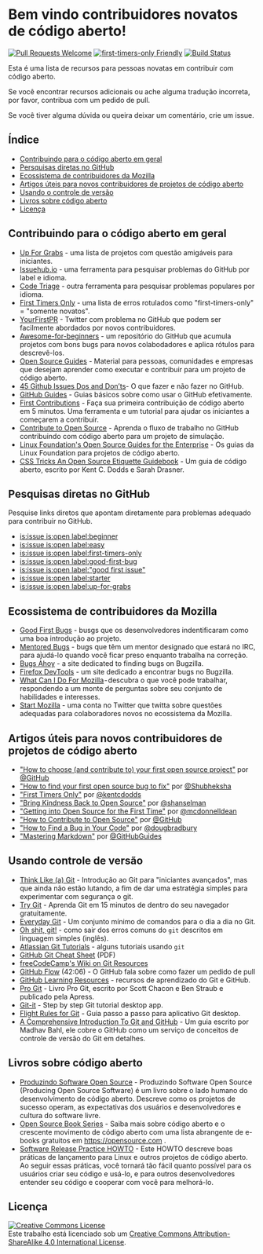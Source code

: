 # Bem vindo contribuidores novatos de código aberto!
[![Pull Requests Welcome](https://img.shields.io/badge/PRs-welcome-brightgreen.svg?style=flat)](http://makeapullrequest.com)
[![first-timers-only Friendly](https://img.shields.io/badge/first--timers--only-friendly-blue.svg)](http://www.firsttimersonly.com/)
[![Build Status](https://travis-ci.org/freeCodeCamp/how-to-contribute-to-open-source.svg?branch=master)](https://travis-ci.org/freeCodeCamp/how-to-contribute-to-open-source)

Esta é uma lista de recursos para pessoas novatas em contribuir com código aberto.

Se você encontrar recursos adicionais ou ache alguma tradução incorreta, por favor, contribua com um pedido de pull. 

Se você tiver alguma dúvida ou queira deixar um comentário, crie um issue.

## Índice
  - [Contribuindo para o código aberto em geral](#contributing-to-open-source-in-general)
  - [Persquisas diretas no GitHub](#direct-github-searches)
  - [Ecossistema de contribuidores da Mozilla](#mozillas-contributor-ecosystem)
  - [Artigos úteis para novos contribuidores de projetos de código aberto](#useful-articles-for-new-open-source-contributors)
  - [Usando o controle de versão](#using-version-control)
  - [Livros sobre código aberto](#open-source-books)
  - [Licença](#license)

## Contribuindo para o código aberto em geral
- [Up For Grabs](http://up-for-grabs.net/#/) - uma lista de projetos com questão amigáveis para iniciantes.
- [Issuehub.io](http://issuehub.io/) - uma ferramenta para pesquisar problemas do GitHub por label e idioma.
- [Code Triage](https://www.codetriage.com/) - outra ferramenta para pesquisar problemas populares por idioma.
- [First Timers Only](http://www.firsttimersonly.com/) - uma lista de erros rotulados como "first-timers-only" = "somente novatos".
- [YourFirstPR](https://twitter.com/yourfirstpr) - Twitter com problema no GitHub que podem ser facilmente abordados por novos contribuidores.
- [Awesome-for-beginners](https://github.com/MunGell/awesome-for-beginners) - um repositório do GitHub que acumula projetos com bons bugs para novos colabodadores e aplica rótulos para descrevê-los.
- [Open Source Guides](https://opensource.guide/) - Material para pessoas, comunidades  e empresas que desejam aprender como executar e contribuir para um projeto de código aberto.
- [45 Github Issues Dos and Don’ts](https://hackernoon.com/45-github-issues-dos-and-donts-dfec9ab4b612)- O que fazer e não fazer no GitHub.
- [GitHub Guides](https://guides.github.com/) - Guias básicos sobre como usar o GitHub efetivamente.
- [First Contributions](https://roshanjossey.github.io/first-contributions) - Faça sua primeira contribuição de código aberto em 5 minutos. Uma ferramenta e um tutorial para ajudar os iniciantes a começarem a contribuir.
- [Contribute to Open Source](https://github.com/danthareja/contribute-to-open-source) - Aprenda o fluxo de trabalho no GitHub contribuindo com código aberto para um projeto de simulação.
- [Linux Foundation's Open Source Guides for the Enterprise](https://www.linuxfoundation.org/resources/open-source-guides/) - Os guias da Linux Foundation para projetos de código aberto.
- [CSS Tricks An Open Source Etiquette Guidebook](https://css-tricks.com/open-source-etiquette-guidebook/) - Um guia de código aberto, escrito por Kent C. Dodds e Sarah Drasner.

## Pesquisas diretas no GitHub
Pesquise links diretos que apontam diretamente para problemas adequado para contribuir no GitHub.
- [is:issue is:open label:beginner](https://github.com/search?utf8=%E2%9C%93&q=is%3Aissue+is%3Aopen+label%3Abeginner)
- [is:issue is:open label:easy](https://github.com/search?utf8=%E2%9C%93&q=is%3Aissue+is%3Aopen+label%3Aeasy)
- [is:issue is:open label:first-timers-only](https://github.com/search?utf8=%E2%9C%93&q=is%3Aissue+is%3Aopen+label%3Afirst-timers-only)
- [is:issue is:open label:good-first-bug](https://github.com/search?utf8=%E2%9C%93&q=is%3Aissue+is%3Aopen+label%3Agood-first-bug)
- [is:issue is:open label:"good first issue"](https://github.com/search?utf8=%E2%9C%93&q=is%3Aissue+is%3Aopen+label%3A"good+first+issue")
- [is:issue is:open label:starter](https://github.com/search?utf8=%E2%9C%93&q=is%3Aissue+is%3Aopen+label%3Astarter)
- [is:issue is:open label:up-for-grabs](https://github.com/search?utf8=%E2%9C%93&q=is%3Aissue+is%3Aopen+label%3Aup-for-grabs)


## Ecossistema de contribuidores da Mozilla
- [Good First Bugs](https://bugzil.la/sw:%22[good%20first%20bug]%22&limit=0) - busgs que os desenvolvedores indentificaram como uma boa introdução ao projeto.
- [Mentored Bugs](https://bugzilla.mozilla.org/buglist.cgi?quicksearch=mentor%3A%40) - bugs que têm um mentor designado que estará no IRC, para ajudá-lo quando você ficar preso enquanto trabalha na correção.
- [Bugs Ahoy](http://www.joshmatthews.net/bugsahoy/) - a site dedicated to finding bugs on Bugzilla.
- [Firefox DevTools](http://firefox-dev.tools/) - um site dedicado a encontrar bugs no Bugzilla.
- [What Can I Do For Mozilla](http://whatcanidoformozilla.org/) - descubra o que você pode trabalhar, respondendo a um monte de perguntas sobre seu conjunto de habilidades e interesses.
- [Start Mozilla](https://twitter.com/StartMozilla) - uma conta no Twitter que twitta sobre questões adequadas para colaboradores novos no ecossistema da Mozilla.

## Artigos úteis para novos contribuidores de projetos de código aberto
- ["How to choose (and contribute to) your first open source project"](https://github.com/collections/choosing-projects) por [@GitHub](https://github.com/github)
- ["How to find your first open source bug to fix"](https://medium.freecodecamp.org/finding-your-first-open-source-project-or-bug-to-work-on-1712f651e5ba#.slc8i2h1l) por [@Shubheksha](https://github.com/Shubheksha)
- ["First Timers Only"](https://medium.com/@kentcdodds/first-timers-only-78281ea47455) por [@kentcdodds](https://github.com/kentcdodds)
- ["Bring Kindness Back to Open Source"](http://www.hanselman.com/blog/BringKindnessBackToOpenSource.aspx) por [@shanselman](https://github.com/shanselman)
- ["Getting into Open Source for the First Time"](https://web.archive.org/web/20170723130443/http://www.nearform.com:80/nodecrunch/first-time-with-open-source/) por [@mcdonnelldean](https://github.com/mcdonnelldean)
- ["How to Contribute to Open Source"](https://opensource.guide/how-to-contribute/) por [@GitHub](https://github.com/github)
- ["How to Find a Bug in Your Code"](https://8thlight.com/blog/doug-bradbury/2016/06/29/how-to-find-bug-in-your-code.html) por [@dougbradbury](https://twitter.com/dougbradbury)
- ["Mastering Markdown"](https://guides.github.com/features/mastering-markdown/) por [@GitHubGuides](https://guides.github.com/)

## Usando controle de versão
- [Think Like (a) Git](http://think-like-a-git.net/) - Introdução ao Git para "iniciantes avançados", mas que ainda não estão lutando, a fim de dar uma estratégia simples para experimentar com segurança o git.
- [Try Git](https://try.github.io/) - Aprenda Git em 15 minutos de dentro do seu navegador gratuitamente.
- [Everyday Git](https://git-scm.com/docs/giteveryday) - Um conjunto mínimo de comandos para o dia a dia no Git.
- [Oh shit, git!](http://ohshitgit.com/) - como sair dos erros comuns do `git` descritos em linguagem simples (inglês).
- [Atlassian Git Tutorials](https://www.atlassian.com/git/tutorials/) - alguns tutoriais usando `git`
- [GitHub Git Cheat Sheet](https://education.github.com/git-cheat-sheet-education.pdf) (PDF)
- [freeCodeCamp's Wiki on Git Resources](https://forum.freecodecamp.org/t/wiki-git-resources/13136)
- [GitHub Flow](https://www.youtube.com/watch?v=juLIxo42A_s) (42:06) - O GitHub fala sobre como fazer um pedido de pull
- [GitHub Learning Resources](https://help.github.com/articles/git-and-github-learning-resources/) - recursos de aprendizado do Git e GitHub.
- [Pro Git](https://git-scm.com/book/en/v2) - Livro Pro Git, escrito por Scott Chacon e Ben Straub e publicado pela Apress.
- [Git-it](https://github.com/jlord/git-it-electron) - Step by step Git tutorial desktop app.
- [Flight Rules for Git](https://github.com/k88hudson/git-flight-rules) - Guia passo a passo para aplicativo Git desktop.
- [A Comprehensive Introduction To Git and GitHub](https://codeburst.io/git-good-part-a-e0d826286a2a) - Um guia escrito por Madhav Bahl, ele cobre o GitHub como um serviço de conceitos de controle de versão do Git em detalhes.

## Livros sobre código aberto
- [Produzindo Software Open Source](https://producingoss.com/pt-br/) - Produzindo Software Open Source (Producing Open Source Software) é um livro sobre o lado humano do desenvolvimento de código aberto. Descreve como os projetos de sucesso operam, as expectativas dos usuários e desenvolvedores e cultura do software livre.
- [Open Source Book Series](https://opensource.com/resources/ebooks) - Saiba mais sobre código aberto e o crescente movimento de código aberto com uma lista abrangente de e-books gratuitos em https://opensource.com .
- [Software Release Practice HOWTO](http://en.tldp.org/HOWTO/Software-Release-Practice-HOWTO/) - Este HOWTO descreve boas práticas de lançamento para Linux e outros projetos de código aberto. Ao seguir essas práticas, você tornará tão fácil quanto possível para os usuários criar seu código e usá-lo, e para outros desenvolvedores entender seu código e cooperar com você para melhorá-lo.

## Licença
<a rel="license" href="http://creativecommons.org/licenses/by-sa/4.0/"><img alt="Creative Commons License" style="border-width:0" src="https://i.creativecommons.org/l/by-sa/4.0/88x31.png" /></a><br />Este trabalho está licenciado sob um <a rel="license" href="http://creativecommons.org/licenses/by-sa/4.0/">Creative Commons Attribution-ShareAlike 4.0 International License</a>.
